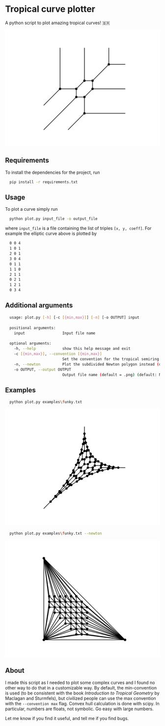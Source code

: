 # Tropical curve plotter
A python script to plot amazing tropical curves! :brazil:

![alt text](examples/elliptic.svg)

## Requirements

To install the dependencies for the project, run

  ```bash
    pip install -r requirements.txt
  ```

## Usage
To plot a curve simply run

  ```bash
    python plot.py input_file -o output_file 
  ```

where `input_file` is a file containing the list of triples `[x, y, coeff]`. For example the elliptic curve above is plotted by

  ```bash
    0 0 4
    1 0 1
    2 0 1
    3 0 4
    0 1 1
    1 1 0
    2 1 1
    0 2 1
    1 2 1
    0 3 4
  ```
## Additional arguments

  ```bash
    usage: plot.py [-h] [-c [{min,max}]] [-n] [-o OUTPUT] input

    positional arguments:
      input                 Input file name

    optional arguments:
      -h, --help            show this help message and exit
      -c [{min,max}], --convention [{min,max}]
                            Set the convention for the tropical semiring (default: min)
      -n, --newton          Plot the subdivided Newton polygon instead (default: False)
      -o OUTPUT, --output OUTPUT
                            Output file name (default = .png) (default: None)
  ```

## Examples

  ```bash
    python plot.py examples\funky.txt
  ```
![alt text](examples/funky.svg)

  ```bash
    python plot.py examples\funky.txt --newton
  ```
![alt text](examples/funky_newt.svg)

## About

I made this script as I needed to plot some complex curves and I found no other way to do that in a customizable way. By default, the min-convention is used (to be consistent with the book *Introduction to Tropical Geometry* by Maclagan and Sturmfels), but civilized people can use the max convention with the `--convention max` flag. Convex hull calculation is done with scipy. In particular, numbers are floats, not symbolic. Go easy with large numbers.

Let me know if you find it useful, and tell me if you find bugs.

